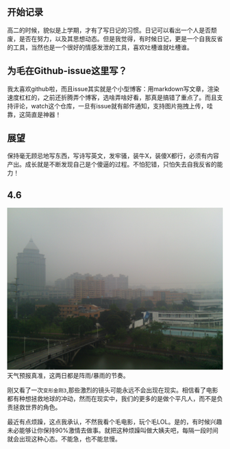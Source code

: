 开始记录
---
  高二的时候，貌似是上学期，才有了写日记的习惯。日记可以看出一个人是否颓废，是否在努力，以及其思想动态。但是我觉得，有时候日记，更是一个自我反省的工具，当然也是一个很好的情感发泄的工具，喜欢吐槽谁就吐槽谁。

为毛在Github-issue这里写？
---
  我太喜欢github啦，而且issue其实就是个小型博客：用markdown写文章，渲染速度杠杠的，之前还折腾弄个博客，选啥弄啥好看，那真是搞错了重点了。而且支持评论，watch这个仓库，一旦有issue就有邮件通知，支持图片拖拽上传，哇靠，这简直是神器！  

展望
----
  保持毫无顾忌地写东西，写诗写英文，发牢骚，装牛X，装傻X都行，必须有内容产出。成长就是不断发现自己是个傻逼的过程。不怕犯错，只怕失去自我反省的能力！

4.6
---
  ![backgroud](/img/2014040602.jpg)  
  天气预报真准，这两日都是阵雨/暴雨的节奏。 
   
  刚又看了一次`变形金刚3`,那些激烈的镜头可能永远不会出现在现实。相信看了电影都有种想拯救地球的冲动，然而在现实中，我们的更多的是做个平凡人，而不是负责拯救世界的角色。  
  
  最近有点烦躁，这点我承认，不然我看个毛电影，玩个毛LOL。是的，有时候兴趣未必能够让你保持90%激情去做事。就把这种烦躁叫做大姨夫吧，每隔一段时间就会出现这种心态。不能急，也不能怠慢。
  

   
   
